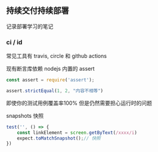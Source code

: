 ## 持续交付持续部署

记录部署学习的笔记



### ci / id
常见工具有 travis, circle 和 github actions 


现有断言库依赖 nodejs 内置的 assert 
```js
const assert = require('assert');

assert.strictEqual(1, 2, "内容不相等")
```

即使你的测试用例覆盖率100% 但是仍然需要担心运行时的问题

snapshots 快照

```js
test('', () => {
    const linkElement = screen.getByText(/xxxx/i)
    expect.toMatchSnapshot();// 快照
})
```